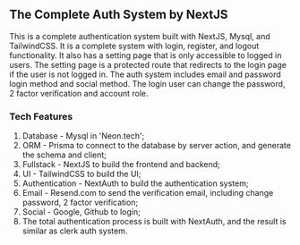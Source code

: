 ## The Complete Auth System by NextJS

This is a complete authentication system built with NextJS, Mysql, and TailwindCSS. It is a complete system with login, register, and logout functionality. It also has a setting page that is only accessible to logged in users. The setting page is a protected route that redirects to the login page if the user is not logged in. The auth system includes email and password login method and social method. The login user can change the password, 2 factor verification and account role.

### Tech Features

1. Database - Mysql in 'Neon.tech';
2. ORM - Prisma to connect to the database by server action, and generate the schema and client;
3. Fullstack - NextJS to build the frontend and backend;
4. UI - TailwindCSS to build the UI;
5. Authentication - NextAuth to build the authentication system;
6. Email - Resend.com to send the verification email, including change password, 2 factor verification;
7. Social - Google, Github to login;
8. The total authentication process is built with NextAuth, and the result is similar as clerk auth system.
